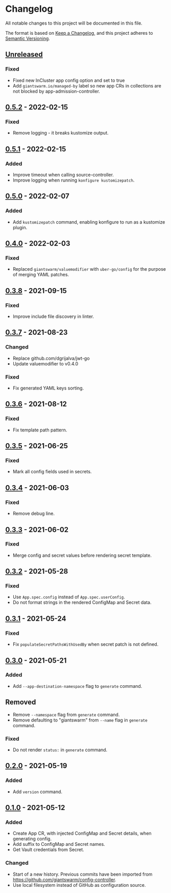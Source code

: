 # Changelog

All notable changes to this project will be documented in this file.

The format is based on [Keep a Changelog](https://keepachangelog.com/en/1.0.0/),
and this project adheres to [Semantic Versioning](https://semver.org/spec/v2.0.0.html).

## [Unreleased]

### Fixed

- Fixed new InCluster app config option and set to true
- Add `giantswarm.io/managed-by` label so new app CRs in collections are not
blocked by app-admission-controller.

## [0.5.2] - 2022-02-15

### Fixed

- Remove logging - it breaks kustomize output.

## [0.5.1] - 2022-02-15

### Added

- Improve timeout when calling source-controller.
- Improve logging when running `konfigure kustomizepatch`.

## [0.5.0] - 2022-02-07

### Added

- Add `kustomizepatch` command, enabling konfigure to run as a kustomize plugin.

## [0.4.0] - 2022-02-03

### Fixed

- Replaced `giantswarm/valuemodifier` with `uber-go/config` for the purpose of merging YAML patches.


## [0.3.8] - 2021-09-15

### Fixed

- Improve include file discovery in linter.

## [0.3.7] - 2021-08-23

### Changed

- Replace github.com/dgrijalva/jwt-go
- Update valuemodifier to v0.4.0

### Fixed

- Fix generated YAML keys sorting.

## [0.3.6] - 2021-08-12

### Fixed

- Fix template path pattern.

## [0.3.5] - 2021-06-25

### Fixed

- Mark all config fields used in secrets.

## [0.3.4] - 2021-06-03

### Fixed

- Remove debug line.

## [0.3.3] - 2021-06-02

### Fixed

- Merge config and secret values before rendering secret template.

## [0.3.2] - 2021-05-28

### Fixed

- Use `App.spec.config` instead of `App.spec.userConfig`.
- Do not format strings in the rendered ConfigMap and Secret data.

## [0.3.1] - 2021-05-24

### Fixed

- Fix `populateSecretPathsWithUsedBy` when secret patch is not defined.

## [0.3.0] - 2021-05-21

### Added

- Add `--app-destination-namespace` flag to `generate` command.

## Removed

- Remove `--namespace` flag from `generate` command.
- Remove defaulting to "giantswarm" from `--name` flag in `generate` command.

### Fixed

- Do not render `status:` in `generate` command.

## [0.2.0] - 2021-05-19

### Added

- Add `version` command.

## [0.1.0] - 2021-05-12

### Added

- Create App CR, with injected ConfigMap and Secret details, when generating config.
- Add suffix to ConfigMap and Secret names.
- Get Vault credentials from Secret.

### Changed

- Start of a new history. Previous commits have been imported from https://github.com/giantswarm/config-controller.
- Use local filesystem instead of GitHub as configuration source.

[Unreleased]: https://github.com/giantswarm/giantswarm/compare/v0.5.2...HEAD
[0.5.2]: https://github.com/giantswarm/giantswarm/compare/v0.5.1...v0.5.2
[0.5.1]: https://github.com/giantswarm/giantswarm/compare/v0.5.0...v0.5.1
[0.5.0]: https://github.com/giantswarm/giantswarm/compare/v0.4.0...v0.5.0
[0.4.0]: https://github.com/giantswarm/giantswarm/compare/v0.3.8...v0.4.0
[0.3.8]: https://github.com/giantswarm/konfigure/compare/v0.3.7...v0.3.8
[0.3.7]: https://github.com/giantswarm/konfigure/compare/v0.3.6...v0.3.7
[0.3.6]: https://github.com/giantswarm/konfigure/compare/v0.3.5...v0.3.6
[0.3.5]: https://github.com/giantswarm/konfigure/compare/v0.3.4...v0.3.5
[0.3.4]: https://github.com/giantswarm/konfigure/compare/v0.3.3...v0.3.4
[0.3.3]: https://github.com/giantswarm/konfigure/compare/v0.3.2...v0.3.3
[0.3.2]: https://github.com/giantswarm/konfigure/compare/v0.3.1...v0.3.2
[0.3.1]: https://github.com/giantswarm/konfigure/compare/v0.3.0...v0.3.1
[0.3.0]: https://github.com/giantswarm/konfigure/compare/v0.2.0...v0.3.0
[0.2.0]: https://github.com/giantswarm/konfigure/compare/v0.1.0...v0.2.0
[0.1.0]: https://github.com/giantswarm/konfigure/compare/fc16094...v0.1.0
